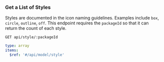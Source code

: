 ### Get a List of Styles

Styles are documented in the icon naming guidelines. Examples include `box`, `circle`, `outline`, `off`. This endpoint requires the `packageId` so that it can return the count of each style.

```
GET api/style/:packageId
```

```yaml
type: array
items:
  $ref: '#/api/model/style'
```